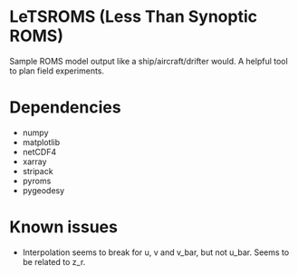 # LeTSROMS (Less Than Synoptic ROMS)

Sample ROMS model output like a ship/aircraft/drifter would. A helpful tool to plan field experiments.

# Dependencies

+ numpy
+ matplotlib
+ netCDF4
+ xarray
+ stripack
+ pyroms
+ pygeodesy

# Known issues

* Interpolation seems to break for u, v and v_bar, but not u_bar. Seems to be related to z_r.
